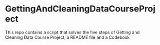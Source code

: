 # GettingAndCleaningDataCourseProject
This repo contains a script that solves the five steps of Getting and Cleaning Data Course Project, a README file and a Codebook
